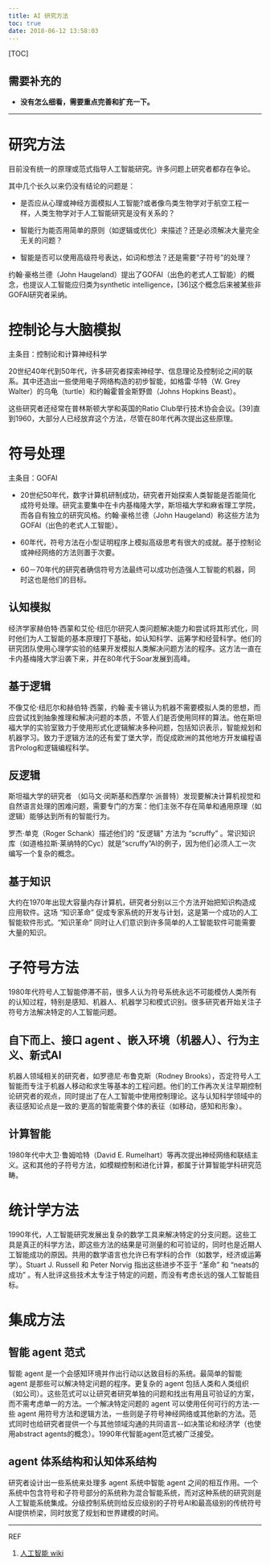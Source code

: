 ```yaml
---
title: AI 研究方法
toc: true
date: 2018-06-12 13:58:03
---
```

[TOC]



## 需要补充的


  * **没有怎么细看，需要重点完善和扩充一下。**

------





# 研究方法


目前没有统一的原理或范式指导人工智能研究。许多问题上研究者都存在争论。



其中几个长久以来仍没有结论的问题是：




  * 是否应从心理或神经方面模拟人工智能?或者像鸟类生物学对于航空工程一样，人类生物学对于人工智能研究是没有关系的？

  * 智能行为能否用简单的原则（如逻辑或优化）来描述？还是必须解决大量完全无关的问题？

  * 智能是否可以使用高级符号表达，如词和想法？还是需要“子符号”的处理？


约翰·豪格兰德（John Haugeland）提出了GOFAI（出色的老式人工智能）的概念，也提议人工智能应归类为synthetic intelligence，[36]这个概念后来被某些非GOFAI研究者采纳。


# 控制论与大脑模拟


主条目：控制论和计算神经科学

20世纪40年代到50年代，许多研究者探索神经学、信息理论及控制论之间的联系。其中还造出一些使用电子网络构造的初步智能，如格雷·华特（W. Grey Walter）的乌龟（turtle）和约翰霍普金斯野兽（Johns Hopkins Beast）。

这些研究者还经常在普林斯顿大学和英国的Ratio Club举行技术协会会议。[39]直到1960，大部分人已经放弃这个方法，尽管在80年代再次提出这些原理。


# 符号处理


主条目：GOFAI




  * 20世纪50年代，数字计算机研制成功，研究者开始探索人类智能是否能简化成符号处理。研究主要集中在卡内基梅隆大学，斯坦福大学和麻省理工学院，而各自有独立的研究风格。约翰·豪格兰德（John Haugeland）称这些方法为GOFAI（出色的老式人工智能）。

  * 60年代，符号方法在小型证明程序上模拟高级思考有很大的成就。基于控制论或神经网络的方法则置于次要。

  * 60－70年代的研究者确信符号方法最终可以成功创造强人工智能的机器，同时这也是他们的目标。




## 认知模拟


经济学家赫伯特·西蒙和艾伦·纽厄尔研究人类问题解决能力和尝试将其形式化，同时他们为人工智能的基本原理打下基础，如认知科学、运筹学和经营科学。他们的研究团队使用心理学实验的结果开发模拟人类解决问题方法的程序。这方法一直在卡内基梅隆大学沿袭下来，并在80年代于Soar发展到高峰。


## 基于逻辑


不像艾伦·纽厄尔和赫伯特·西蒙，约翰·麦卡锡认为机器不需要模拟人类的思想，而应尝试找到抽象推理和解决问题的本质，不管人们是否使用同样的算法。他在斯坦福大学的实验室致力于使用形式化逻辑解决多种问题，包括知识表示，智能规划和机器学习。致力于逻辑方法的还有爱丁堡大学，而促成欧洲的其他地方开发编程语言Prolog和逻辑编程科学。


## 反逻辑


斯坦福大学的研究者 （如马文·闵斯基和西摩尔·派普特）发现要解决计算机视觉和自然语言处理的困难问题，需要专门的方案：他们主张不存在简单和通用原理（如逻辑）能够达到所有的智能行为。

罗杰·单克（Roger Schank）描述他们的 “反逻辑” 方法为 “scruffy” 。常识知识库（如道格拉斯·莱纳特的Cyc）就是“scruffy”AI的例子，因为他们必须人工一次编写一个复杂的概念。


## 基于知识


大约在1970年出现大容量内存计算机，研究者分别以三个方法开始把知识构造成应用软件。这场 “知识革命” 促成专家系统的开发与计划，这是第一个成功的人工智能软件形式。“知识革命” 同时让人们意识到许多简单的人工智能软件可能需要大量的知识。


# 子符号方法


1980年代符号人工智能停滞不前，很多人认为符号系统永远不可能模仿人类所有的认知过程，特别是感知、机器人、机器学习和模式识别。很多研究者开始关注子符号方法解决特定的人工智能问题。


## 自下而上、接口 agent 、嵌入环境（机器人）、行为主义、新式AI


机器人领域相关的研究者，如罗德尼·布鲁克斯（Rodney Brooks），否定符号人工智能而专注于机器人移动和求生等基本的工程问题。他们的工作再次关注早期控制论研究者的观点，同时提出了在人工智能中使用控制理论。这与认知科学领域中的表征感知论点是一致的:更高的智能需要个体的表征（如移动，感知和形象）。


## 计算智能


1980年代中大卫·鲁姆哈特（David E. Rumelhart）等再次提出神经网络和联结主义。这和其他的子符号方法，如模糊控制和进化计算，都属于计算智能学科研究范畴。


# 统计学方法


1990年代，人工智能研究发展出复杂的数学工具来解决特定的分支问题。这些工具是真正的科学方法，即这些方法的结果是可测量的和可验证的，同时也是近期人工智能成功的原因。共用的数学语言也允许已有学科的合作（如数学，经济或运筹学）。Stuart J. Russell 和 Peter Norvig 指出这些进步不亚于 “革命” 和 “neats的成功” 。有人批评这些技术太专注于特定的问题，而没有考虑长远的强人工智能目标。


# 集成方法




## 智能 agent 范式


智能 agent 是一个会感知环境并作出行动以达致目标的系统。最简单的智能 agent 是那些可以解决特定问题的程序。更复杂的 agent 包括人类和人类组织（如公司）。这些范式可以让研究者研究单独的问题和找出有用且可验证的方案，而不需考虑单一的方法。一个解决特定问题的 agent 可以使用任何可行的方法-一些 agent 用符号方法和逻辑方法，一些则是子符号神经网络或其他新的方法。范式同时也给研究者提供一个与其他领域沟通的共同语言--如决策论和经济学（也使用abstract agents的概念）。1990年代智能agent范式被广泛接受。


## agent 体系结构和认知体系结构


研究者设计出一些系统来处理多 agent 系统中智能 agent 之间的相互作用。一个系统中包含符号和子符号部分的系统称为混合智能系统，而对这种系统的研究则是人工智能系统集成。分级控制系统则给反应级别的子符号AI和最高级别的传统符号AI提供桥梁，同时放宽了规划和世界建模的时间。









------

REF

1. [人工智能 wiki](https://zh.wikipedia.org/wiki/人工智能)